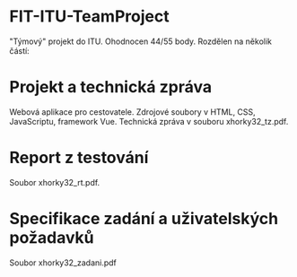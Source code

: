 # FIT-ITU-TeamProject

"Týmový" projekt do ITU. Ohodnocen 44/55 body. Rozdělen na několik částí:

# Projekt a technická zpráva

Webová aplikace pro cestovatele. Zdrojové soubory v HTML, CSS, JavaScriptu, framework Vue. Technická zpráva v souboru xhorky32_tz.pdf. 

# Report z testování

Soubor xhorky32_rt.pdf.

# Specifikace zadání a uživatelských požadavků

Soubor xhorky32_zadani.pdf
